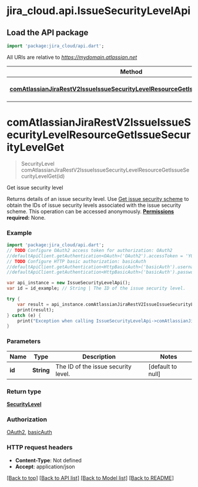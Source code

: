 # jira_cloud.api.IssueSecurityLevelApi

## Load the API package
```dart
import 'package:jira_cloud/api.dart';
```

All URIs are relative to *https://mydomain.atlassian.net*

Method | HTTP request | Description
------------- | ------------- | -------------
[**comAtlassianJiraRestV2IssueIssueSecurityLevelResourceGetIssueSecurityLevelGet**](IssueSecurityLevelApi.md#comAtlassianJiraRestV2IssueIssueSecurityLevelResourceGetIssueSecurityLevelGet) | **get** /rest/api/3/securitylevel/{id} | Get issue security level


# **comAtlassianJiraRestV2IssueIssueSecurityLevelResourceGetIssueSecurityLevelGet**
> SecurityLevel comAtlassianJiraRestV2IssueIssueSecurityLevelResourceGetIssueSecurityLevelGet(id)

Get issue security level

Returns details of an issue security level.  Use [Get issue security scheme](#api-rest-api-3-issuesecurityschemes-id-get) to obtain the IDs of issue security levels associated with the issue security scheme.  This operation can be accessed anonymously.  **[Permissions](#permissions) required:** None.

### Example 
```dart
import 'package:jira_cloud/api.dart';
// TODO Configure OAuth2 access token for authorization: OAuth2
//defaultApiClient.getAuthentication<OAuth>('OAuth2').accessToken = 'YOUR_ACCESS_TOKEN';
// TODO Configure HTTP basic authorization: basicAuth
//defaultApiClient.getAuthentication<HttpBasicAuth>('basicAuth').username = 'YOUR_USERNAME'
//defaultApiClient.getAuthentication<HttpBasicAuth>('basicAuth').password = 'YOUR_PASSWORD';

var api_instance = new IssueSecurityLevelApi();
var id = id_example; // String | The ID of the issue security level.

try { 
    var result = api_instance.comAtlassianJiraRestV2IssueIssueSecurityLevelResourceGetIssueSecurityLevelGet(id);
    print(result);
} catch (e) {
    print("Exception when calling IssueSecurityLevelApi->comAtlassianJiraRestV2IssueIssueSecurityLevelResourceGetIssueSecurityLevelGet: $e\n");
}
```

### Parameters

Name | Type | Description  | Notes
------------- | ------------- | ------------- | -------------
 **id** | **String**| The ID of the issue security level. | [default to null]

### Return type

[**SecurityLevel**](SecurityLevel.md)

### Authorization

[OAuth2](../README.md#OAuth2), [basicAuth](../README.md#basicAuth)

### HTTP request headers

 - **Content-Type**: Not defined
 - **Accept**: application/json

[[Back to top]](#) [[Back to API list]](../README.md#documentation-for-api-endpoints) [[Back to Model list]](../README.md#documentation-for-models) [[Back to README]](../README.md)

